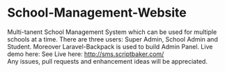 # School-Management-Website
Multi-tanent School Management System which can be used for multiple schools at a time. There are three users: Super Admin, School Admin and Student. Moreover Laravel-Backpack is used to build Admin Panel. Live demo here: 
See Live here: http://sms.scriptbaker.com/<br>
Any issues, pull requests and enhancement ideas will be appreciated. 
